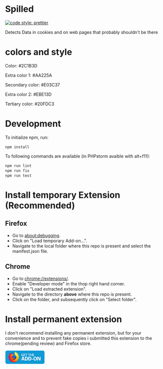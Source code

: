 # Spilled
[![code style: prettier](https://img.shields.io/badge/code_style-prettier-ff69b4.svg?style=flat-square)](https://github.com/prettier/prettier)

Detects Data in cookies and on web pages that probably shouldn't be there

# colors and style
Color: #2C1B3D

Extra color 1: #AA225A

Secondary color: #E03C37

Extra color 2: #EBE13D

Tertiary color: #20FDC3

# Development
To initialize npm, run:
```
npm install
```
To following commands are available (in PHPstorm avaible with alt+f11):
```
npm run lint
npm run fix
npm run test
```

# Install temporary Extension (Recommended)

## Firefox
- Go to [about:debugging](about:debugging).
- Click on "Load temporary Add-on...".
- Navigate to the local folder where this repo is present and select the manifest.json file.

## Chrome
- Go to [chrome://extensions/](chrome://extensions/).
- Enable "Developer mode" in the thop right hand corner.
- Click on "Load extracted extension".
- Navigate to the directory __above__ where this repo is present.
- Click on the folder, and subsequently click on "Select folder".

# Install permanent extension
I don't recommend installing any permanent extension, but for your convenience and to prevent fake copies i submitted this extension to the chrome(pending review) and Firefox store.

[![Download for Firefox](./icons/firefox_addon.png)](https://addons.mozilla.org/en-US/firefox/addon/spilled/)